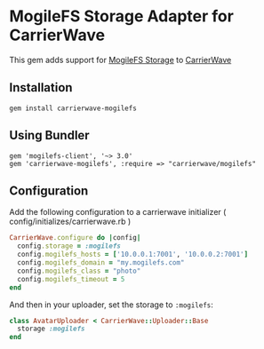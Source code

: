# MogileFS Storage Adapter for CarrierWave

This gem adds support for [MogileFS Storage](http://www.mogilefs.org) to [CarrierWave](https://github.com/jnicklas/carrierwave/)

## Installation

    gem install carrierwave-mogilefs

## Using Bundler

    gem 'mogilefs-client', '~> 3.0'
    gem 'carrierwave-mogilefs', :require => "carrierwave/mogilefs"

## Configuration

Add the following configuration to a carrierwave initializer ( config/initializes/carrierwave.rb )

```ruby
CarrierWave.configure do |config|
  config.storage = :mogilefs
  config.mogilefs_hosts = ['10.0.0.1:7001', '10.0.0.2:7001']
  config.mogilefs_domain = "my.mogilefs.com"
  config.mogilefs_class = "photo"
  config.mogilefs_timeout = 5
end
```

And then in your uploader, set the storage to `:mogilefs`:

```ruby
class AvatarUploader < CarrierWave::Uploader::Base
  storage :mogilefs
end
```

